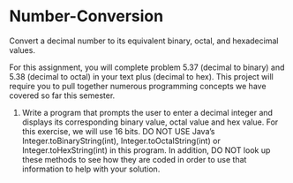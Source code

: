 # Number-Conversion
Convert a decimal number to its equivalent binary, octal, and hexadecimal values. 

For this assignment, you will complete problem 5.37 (decimal to binary) and 5.38 (decimal to octal) in
your text plus (decimal to hex). This project will require you to pull together numerous programming
concepts we have covered so far this semester.
1. Write a program that prompts the user to enter a decimal integer and displays its corresponding
binary value, octal value and hex value. For this exercise, we will use 16 bits. DO NOT USE
Java’s Integer.toBinaryString(int), Integer.toOctalString(int) or Integer.toHexString(int) in this
program. In addition, DO NOT look up these methods to see how they are coded in order to use
that information to help with your solution.
